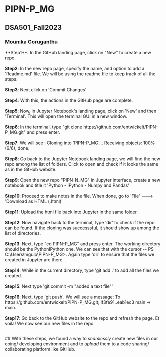 # PIPN-P_MG

## DSA501_Fall2023 
### Mounika Goruganthu

<p>
**Step1**: In the GitHub landing page, click on "New" to create a new repo. </br></br>
<b>Step2</b>: In the new repo page, specify the name, and option to add a 'Readme.md' file. We will be using the readme file to keep track of all the steps. </br></br>
<b>Step3</b>: Next click on 'Commit Changes'</br></br>
<b>Step4</b>: With this, the actions in the GitHub page are complete. </br></br>
<b>Step5</b>: Now, in Jupyter Notebook's landing page, click on 'New' and then 'Terminal'. This will open the terminal GUI in a new window. </br></br>
<b>Step6</b>: In the terminal, type "git clone https://github.com/entwickelt/PIPN-P_MG.git" and press enter. </br></br>
<b>Step7</b>: We will see : Cloning into 'PIPN-P_MG'... Receiving objects: 100% (6/6), done. </br></br>
<b>Step8</b>: Go back to the Jupyter Notebook landing page, we will find the new repo among the list of folders. Click to open and check if it looks the same as in the GitHub website. </br></br>
<b>Step9</b>: Open the new repo "PIPN-N_MG" in Jupyter interface, create a new notebook and title it 'Python - IPython - Numpy and Pandas' </br></br>
<b>Step10</b>: Proceed to make notes in the file. When done, go to 'File' ---> 'Download as HTML (.html)' </br></br>
<b>Step11</b>: Upload the html file back into Jupyter in the same folder.</br></br>
<b>Step12</b>: Now navigate back to the terminal, type 'dir' to check if the repo can be found. If the cloning was successsful, it should show up among the list of directories. </br></br>
<b>Step13</b>: Next, type "cd PIPN-P_MG" and press enter. The working directory should be the PythonIPython one. We can see that with the cursor -- PS C:\Users\mgulp\PIPN-P_MG>. Again type 'dir' to ensure that the files we created in Jupyter are there. </br></br>
<b>Step14</b>: While in the current directory, type 'git add .' to add all the files we created. </br></br>
<b>Step15</b>: Next type 'git commit -m "added a text file"' </br></br>
<b>Step16</b>: Next, type 'git push'. We will see a message: To https://github.com/entwickelt/PIPN-P_MG.git; lf3fe91..eab1ec3  main -> main. </br></br>
<b>Step17</b>: Go back to the GitHub website to the repo and refresh the page. Et voila! We now see our new files in the repo.</br></br>
</p>
## With these steps, we found a way to <i>seamlessly</i> create new files in our coing/ developing environment and to <i>upload</i> them to a code sharing/ collaborating platform like GitHub.
